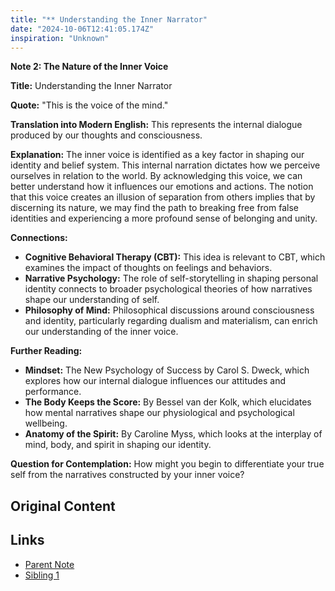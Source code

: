 ```yaml
---
title: "** Understanding the Inner Narrator"
date: "2024-10-06T12:41:05.174Z"
inspiration: "Unknown"
---
```


**Note 2: The Nature of the Inner Voice**

**Title:** Understanding the Inner Narrator

**Quote:** "This is the voice of the mind."

**Translation into Modern English:** This represents the internal dialogue produced by our thoughts and consciousness.

**Explanation:** The inner voice is identified as a key factor in shaping our identity and belief system. This internal narration dictates how we perceive ourselves in relation to the world. By acknowledging this voice, we can better understand how it influences our emotions and actions. The notion that this voice creates an illusion of separation from others implies that by discerning its nature, we may find the path to breaking free from false identities and experiencing a more profound sense of belonging and unity.

**Connections:** 
- **Cognitive Behavioral Therapy (CBT):** This idea is relevant to CBT, which examines the impact of thoughts on feelings and behaviors.
- **Narrative Psychology:** The role of self-storytelling in shaping personal identity connects to broader psychological theories of how narratives shape our understanding of self.
- **Philosophy of Mind:** Philosophical discussions around consciousness and identity, particularly regarding dualism and materialism, can enrich our understanding of the inner voice.

**Further Reading:** 
- **Mindset:** The New Psychology of Success by Carol S. Dweck, which explores how our internal dialogue influences our attitudes and performance.
- **The Body Keeps the Score:** By Bessel van der Kolk, which elucidates how mental narratives shape our physiological and psychological wellbeing.
- **Anatomy of the Spirit:** By Caroline Myss, which looks at the interplay of mind, body, and spirit in shaping our identity.

**Question for Contemplation:** How might you begin to differentiate your true self from the narratives constructed by your inner voice?

## Original Content



## Links

- [Parent Note](/parent-note.md)
- [Sibling 1](/zettel1.md)
